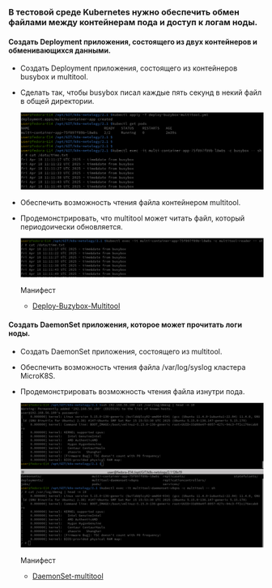 ### В тестовой среде Kubernetes нужно обеспечить обмен файлами между контейнерам пода и доступ к логам ноды.

#### Создать Deployment приложения, состоящего из двух контейнеров и обменивающихся данными.

- Создать Deployment приложения, состоящего из контейнеров busybox и multitool.
- Сделать так, чтобы busybox писал каждые пять секунд в некий файл в общей директории.
  
  ![alt text](1.png)
  
- Обеспечить возможность чтения файла контейнером multitool.
- Продемонстрировать, что multitool может читать файл, который периодоически обновляется.
  
  ![alt text](2.png)

  Манифест
  - [Deploy-Buzybox-Multitool](deploy-buzybox-multitool.yml)

#### Создать DaemonSet приложения, которое может прочитать логи ноды.

- Создать DaemonSet приложения, состоящего из multitool.
- Обеспечить возможность чтения файла /var/log/syslog кластера MicroK8S.
- Продемонстрировать возможность чтения файла изнутри пода.

  ![alt text](3.png)

  Манифест
  - [DaemonSet-multitool](daemonSet-multitool.yml)